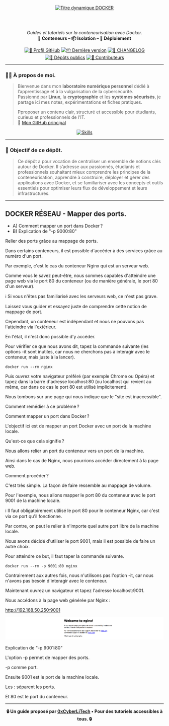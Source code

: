 <div align="center">

  <br></br>
  
  <a href="https://github.com/0xCyberLiTech">
    <img src="https://readme-typing-svg.herokuapp.com?font=JetBrains+Mono&size=50&duration=6000&pause=1000000000&color=FF0048&center=true&vCenter=true&width=1100&lines=%3EDOCKER_" alt="Titre dynamique DOCKER" />
  </a>
  
  <br></br>

  <p align="center">
    <em>Guides et tutoriels sur la conteneurisation avec Docker.</em><br>
    <b>🐳 Conteneurs – 📦 Isolation – 🚀 Déploiement</b>
  </p>

  [![🔗 Profil GitHub](https://img.shields.io/badge/Profil-GitHub-181717?logo=github&style=flat-square)](https://github.com/0xCyberLiTech)
  [![📦 Dernière version](https://img.shields.io/github/v/release/0xCyberLiTech/Docker?label=version&style=flat-square&color=blue)](https://github.com/0xCyberLiTech/Docker/releases/latest)
  [![📄 CHANGELOG](https://img.shields.io/badge/📄%20Changelog-Docker-blue?style=flat-square)](https://github.com/0xCyberLiTech/Docker/blob/main/CHANGELOG.md)
  [![📂 Dépôts publics](https://img.shields.io/badge/Dépôts-publics-blue?style=flat-square)](https://github.com/0xCyberLiTech?tab=repositories)
  [![👥 Contributeurs](https://img.shields.io/badge/👥%20Contributeurs-cliquez%20ici-007ec6?style=flat-square)](https://github.com/0xCyberLiTech/Docker/graphs/contributors)

</div>

---

### 👨‍💻 **À propos de moi.**

> Bienvenue dans mon **laboratoire numérique personnel** dédié à l’apprentissage et à la vulgarisation de la cybersécurité.  
> Passionné par **Linux**, la **cryptographie** et les **systèmes sécurisés**, je partage ici mes notes, expérimentations et fiches pratiques.  
>  
> Pproposer un contenu clair, structuré et accessible pour étudiants, curieux et professionnels de l’IT.  
> 🔗 [Mon GitHub principal](https://github.com/0xCyberLiTech)

<p align="center">
  <a href="https://github.com/0xCyberLiTech" target="_blank" rel="noopener">
    <img src="https://skillicons.dev/icons?i=linux,debian,bash,docker,nginx,git,vim" alt="Skills" alt="Logo techno" width="300">
  </a>
</p>

---

### 🎯 **Objectif de ce dépôt.**

> Ce dépôt a pour vocation de centraliser un ensemble de notions clés autour de Docker. Il s’adresse aux passionnés, étudiants et professionnels souhaitant mieux comprendre les principes de la conteneurisation,
> apprendre à construire, déployer et gérer des applications avec Docker, et se familiariser avec les concepts et outils essentiels pour optimiser leurs flux de développement et leurs infrastructures.

---

##  DOCKER RÉSEAU - Mapper des ports.

- A) Comment mapper un port dans Docker ?
- B) Explication de "-p 9000:80"

Relier des ports grâce au mappage de ports.

Dans certains conteneurs, il est possible d'accéder à des services grâce au numéro d'un port.

Par exemple, c'est le cas du conteneur Nginx qui est un serveur web.

Comme vous le savez peut-être, nous sommes capables d'atteindre une page web via le port 80 du conteneur (ou de manière générale, le port 80 d'un serveur).

ℹ️ Si vous n'êtes pas familiarisé avec les serveurs web, ce n'est pas grave.

Laissez vous guider et essayez juste de comprendre cette notion de mappage de port.

Cependant, un conteneur est indépendant et nous ne pouvons pas l'atteindre via l'extérieur.

En l'état, il n'est donc possible d'y accéder.

Pour vérifier ce que nous avons dit, tapez la commande suivante (les options -it sont inutiles, car nous ne cherchons pas à interagir avec le conteneur, mais juste à la lancer).

```
docker run --rm nginx
```

Puis ouvrez votre navigateur préféré (par exemple Chrome ou Opéra) et tapez dans la barre d'adresse localhost:80 (ou localhost qui revient au même, car dans ce cas le port 80 est utilisé implicitement).

Nous tombons sur une page qui nous indique que le "site est inaccessible".

Comment remédier à ce problème ?

Comment mapper un port dans Docker ?

L'objectif ici est de mapper un port Docker avec un port de la machine locale.

Qu'est-ce que cela signifie ?

Nous allons relier un port du conteneur vers un port de la machine.

Ainsi dans le cas de Nginx, nous pourrions accéder directement à la page web.

Comment procéder ?

C'est très simple. La façon de faire ressemble au mappage de volume.

Pour l'exemple, nous allons mapper le port 80 du conteneur avec le port 9001 de la machine locale.

ℹ️ Il faut obligatoirement utilisé le port 80 pour le conteneur Nginx, car c'est via ce port qu'il fonctionne.

Par contre, on peut le relier à n'importe quel autre port libre de la machine locale.

Nous avons décidé d'utiliser le port 9001, mais il est possible de faire un autre choix.

Pour atteindre ce but, il faut taper la commande suivante.

```
docker run --rm -p 9001:80 nginx
```

Contrairement aux autres fois, nous n'utilisons pas l'option -it, car nous n'avons pas besoin d'interagir avec le conteneur.

Maintenant ouvrez un navigateur et tapez l'adresse localhost:9001.

Nous accédons à la page web générée par Nginx :

http://192.168.50.250:9001

![nginx.png](./images/nginx.png)

Explication de "-p 9001:80"

L'option -p permet de mapper des ports.

-p comme port.

Ensuite 9001 est le port de la machine locale.

Les : séparent les ports.

Et 80 est le port du conteneur.

---

<p align="center">
  <b>🔒 Un guide proposé par <a href="https://github.com/0xCyberLiTech">0xCyberLiTech</a> • Pour des tutoriels accessibles à tous. 🔒</b>
</p>
